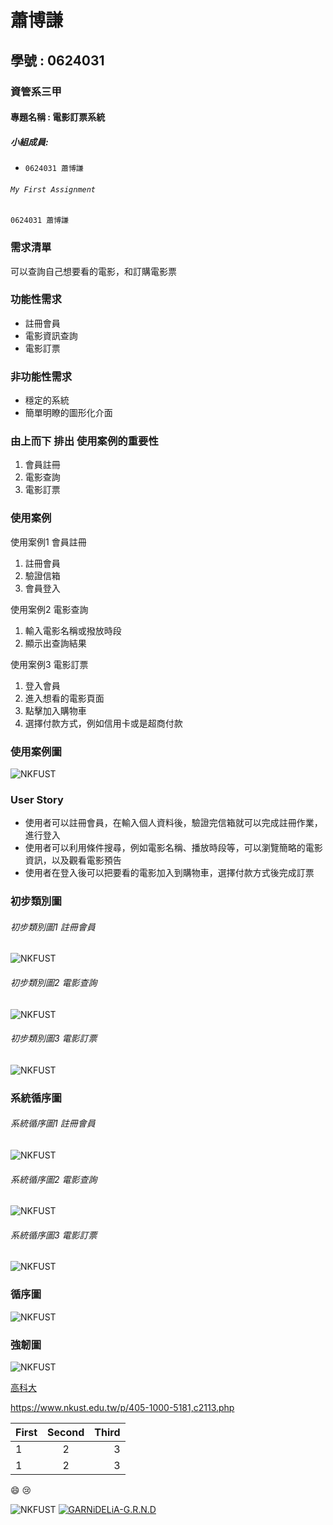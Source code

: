 # 蕭博謙
## 學號 : 0624031
### 資管系三甲
#### 專題名稱 : 電影訂票系統
##### 小組成員:

* `0624031 蕭博謙`

###### `My First Assignment`	
```
0624031 蕭博謙
```
### 需求清單

 可以查詢自己想要看的電影，和訂購電影票

### 功能性需求
 * 註冊會員 
 * 電影資訊查詢
 * 電影訂票
 
### 非功能性需求
 * 穩定的系統
 * 簡單明瞭的圖形化介面
 
### 由上而下 排出 使用案例的重要性
1. 會員註冊
2. 電影查詢
3. 電影訂票

### 使用案例
 使用案例1 會員註冊
 1. 註冊會員
 2. 驗證信箱
 3. 會員登入

使用案例2 電影查詢
 1. 輸入電影名稱或撥放時段
 2. 顯示出查詢結果

 使用案例3 電影訂票
 1. 登入會員
 2. 進入想看的電影頁面
 3. 點擊加入購物車
 4. 選擇付款方式，例如信用卡或是超商付款

### 使用案例圖
![NKFUST](uc.PNG "使用案例圖")

### User Story
 * 使用者可以註冊會員，在輸入個人資料後，驗證完信箱就可以完成註冊作業，進行登入 
 * 使用者可以利用條件搜尋，例如電影名稱、播放時段等，可以瀏覽簡略的電影資訊，以及觀看電影預告
 * 使用者在登入後可以把要看的電影加入到購物車，選擇付款方式後完成訂票

### 初步類別圖
###### 初步類別圖1 註冊會員
![NKFUST](p1.PNG "初步類別圖1")

###### 初步類別圖2 電影查詢
![NKFUST](p2.PNG "初步類別圖2")

###### 初步類別圖3 電影訂票
![NKFUST](p3.PNG "初步類別圖3")

### 系統循序圖

###### 系統循序圖1 註冊會員
![NKFUST](s1.PNG "系統循序圖1")

###### 系統循序圖2 電影查詢
![NKFUST](s2.PNG "系統循序圖2")

###### 系統循序圖3 電影訂票
![NKFUST](s3.PNG "系統循序圖3")

### 循序圖
![NKFUST](循序圖.PNG "循序圖")

### 強韌圖

![NKFUST](強韌圖.jpg "強韌圖")

[高科大](https://www.nkust.edu.tw/p/405-1000-5181,c2113.php)

<https://www.nkust.edu.tw/p/405-1000-5181,c2113.php>

|First|Second|Third|
|:------|:------:|------:|
|1|2|3|
|1|2|3|

:smile:
:cry:

![NKFUST](nkust.png "第一科大")
[![GARNiDELiA-G.R.N.D](https://img.youtube.com/vi/WCDY2gm0NH0/0.jpg)](https://youtu.be/WCDY2gm0NH0 "GARNiDELiA-G.R.N.D")




